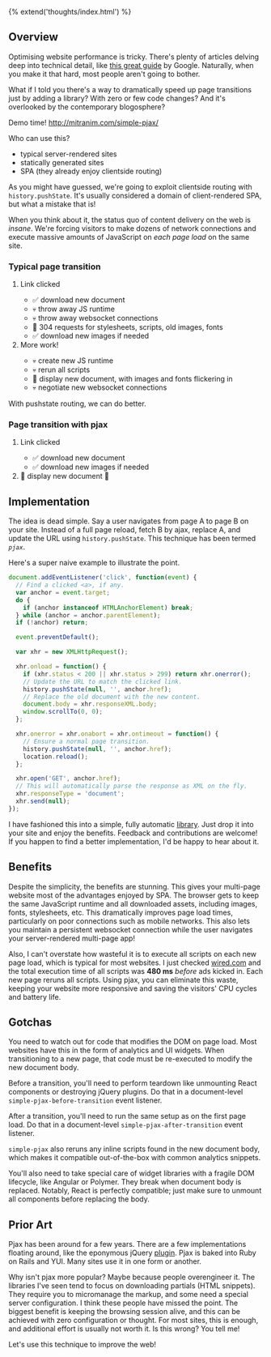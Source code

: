 {% extend('thoughts/index.html') %}

## Overview

Optimising website performance is tricky. There's plenty of articles delving
deep into technical detail, like
[this great guide](https://developers.google.com/web/fundamentals/performance/critical-rendering-path/analyzing-crp?hl=en)
by Google. Naturally, when you make it that
hard, most people aren't going to bother.

What if I told you there's a way to dramatically speed up page transitions
just by adding a library? With zero or few code changes? And it's overlooked by
the contemporary blogosphere?

<p class="text-larger">
  <span>Demo time!</span>
  <a href="http://mitranim.com/simple-pjax/" target="_blank">http://mitranim.com/simple-pjax/</a>
  <a href="https://github.com/Mitranim/simple-pjax" target="_blank" class="fa fa-github inline"></a>
</p>

Who can use this?

<ul class="list-unstyled">
  <li><span class="fa fa-check text-blue"></span> typical server-rendered sites</li>
  <li><span class="fa fa-check text-blue"></span> statically generated sites</li>
  <li><span class="fa fa-times text-red"></span> SPA (they already enjoy clientside routing)</li>
</ul>

As you might have guessed, we're going to exploit clientside routing with
`history.pushState`. It's usually considered a domain of client-rendered SPA,
but what a mistake that is!

When you think about it, the status quo of content delivery on the web is
_insane_. We're forcing visitors to make dozens of network connections and
execute massive amounts of JavaScript on _each page load_ on the same site.

<h3>
  <span class="fa fa-thumbs-o-down"></span>
  <span>Typical page transition</span>
</h3>

<ol>
  <li>Link clicked</li>

  <ul class="list-unstyled">
    <li>✅ download new document
    <li>💀 throw away JS runtime
    <li>💀 throw away websocket connections
    <li>💩 304 requests for stylesheets, scripts, old images, fonts</li>
    <li>✅ download new images if needed</li>
  </ul>

  <li>More work!</li>
  <ul class="list-unstyled">
    <li>💀 create new JS runtime</li>
    <li>💀 rerun all scripts</li>
    <li>🎂 display new document, with images and fonts flickering in</li>
    <li>💀 negotiate new websocket connections</li>
  </ul>
</ol>

With pushstate routing, we can do better.

<h3>
  <span class="fa fa-thumbs-o-up"></span>
  <span>Page transition with pjax</span>
</h3>

<ol>
  <li>Link clicked</li>

  <ul class="list-unstyled">
    <li>✅ download new document</li>
    <li>✅ download new images if needed</li>
  </ul>

  <li>🎂 display new document 🎉</li>
</ol>

## Implementation

The idea is dead simple. Say a user navigates from page A to page B on your site.
Instead of a full page reload, fetch B by ajax, replace A, and update the URL
using `history.pushState`. This technique has been termed _`pjax`_.

Here's a super naive example to illustrate the point.

```javascript
document.addEventListener('click', function(event) {
  // Find a clicked <a>, if any.
  var anchor = event.target;
  do {
    if (anchor instanceof HTMLAnchorElement) break;
  } while (anchor = anchor.parentElement);
  if (!anchor) return;

  event.preventDefault();

  var xhr = new XMLHttpRequest();

  xhr.onload = function() {
    if (xhr.status < 200 || xhr.status > 299) return xhr.onerror();
    // Update the URL to match the clicked link.
    history.pushState(null, '', anchor.href);
    // Replace the old document with the new content.
    document.body = xhr.responseXML.body;
    window.scrollTo(0, 0);
  };

  xhr.onerror = xhr.onabort = xhr.ontimeout = function() {
    // Ensure a normal page transition.
    history.pushState(null, '', anchor.href);
    location.reload();
  };

  xhr.open('GET', anchor.href);
  // This will automatically parse the response as XML on the fly.
  xhr.responseType = 'document';
  xhr.send(null);
});
```

I have fashioned this into a simple, fully automatic
[library](https://github.com/Mitranim/simple-pjax). Just drop it into your site
and enjoy the benefits. Feedback and contributions are welcome! If you happen to
find a better implementation, I'd be happy to hear about it.

## Benefits

Despite the simplicity, the benefits are stunning. This gives your multi-page
website most of the advantages enjoyed by SPA. The browser gets to keep the same
JavaScript runtime and all downloaded assets, including images, fonts,
stylesheets, etc. This dramatically improves page load times, particularly on
poor connections such as mobile networks. This also lets you maintain a
persistent websocket connection while the user navigates your server-rendered
multi-page app!

Also, I can't overstate how wasteful it is to execute all scripts on each new
page load, which is typical for most websites. I just checked
[wired.com](http://wired.com) and the total execution time of all scripts was
**480 ms** _before_ ads kicked in. Each new page reruns all scripts. Using pjax,
you can eliminate this waste, keeping your website more responsive and saving
the visitors' CPU cycles and battery life.

## Gotchas

You need to watch out for code that modifies the DOM on page load. Most websites
have this in the form of analytics and UI widgets. When transitioning to a new
page, that code must be re-executed to modify the new document body.

Before a transition, you'll need to perform teardown like unmounting React
components or destroying jQuery plugins. Do that in a document-level
`simple-pjax-before-transition` event listener.

After a transition, you'll need to run the same setup as on the first page load.
Do that in a document-level `simple-pjax-after-transition` event listener.

`simple-pjax` also reruns any inline scripts found in the new document body,
which makes it compatible out-of-the-box with common analytics snippets.

You'll also need to take special care of widget libraries with a fragile DOM
lifecycle, like Angular or Polymer. They break when document body is replaced.
Notably, React is perfectly compatible; just make sure to unmount all components
before replacing the body.

## Prior Art

Pjax has been around for a few years. There are a few implementations floating
around, like the eponymous jQuery [plugin](https://github.com/defunkt/jquery-pjax).
Pjax is baked into Ruby on Rails and YUI. Many sites use it in one form or another.

Why isn't pjax more popular? Maybe because people overengineer it. The libraries
I've seen tend to focus on downloading partials (HTML snippets). They require
you to micromanage the markup, and some need a special server configuration. I
think these people have missed the point. The biggest benefit is keeping the
browsing session alive, and this can be achieved with zero configuration or
thought. For most sites, this is enough, and additional effort is usually
not worth it. Is this wrong? You tell me!

Let's use this technique to improve the web!
